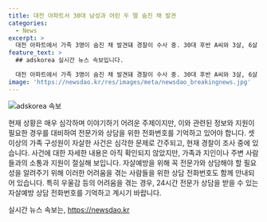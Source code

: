 ```yaml
---
title: 대전 아파트서 30대 남성과 어린 두 딸 숨진 채 발견
categories:
  - News
excerpt: >
  대전 아파트에서 가족 3명이 숨진 채 발견돼 경찰이 수사 중. 30대 후반 A씨와 3살, 6살 딸이 숨진 채 발견됐고, 집안에서 유서도 발견됨. 경찰은 타살 혐의는 없다고 밝혔으며, 정확한 경위를 조사 중. ※우울한 고민 있을 시 109상담 전화 가능.
feature_text: >
  ## adskorea 실시간 뉴스 속보입니다.

  대전 아파트에서 가족 3명이 숨진 채 발견돼 경찰이 수사 중. 30대 후반 A씨와 3살, 6살 딸이 숨진 채 발견됐고, 집안에서 유서도 발견됨. 경찰은 타살 혐의는 없다고 밝혔으며, 정확한 경위를 조사 중. ※우울한 고민 있을 시 109상담 전화 가능.
image: 'https://newsdao.kr/res/images/meta/newsdao_breakingnews.jpg'
---
```


<p><img src="https://newsdao.kr/res/images/meta/newsdao_breakingnews.jpg" alt="adskorea 속보" /></p>

<p>현재 상황은 매우 심각하며 이야기하기 어려운 주제이지만, 이와 관련된 정보와 지원이 필요한 경우를 대비하여 전문가와 상담을 위한 전화번호를 기억하고 있어야 합니다. 
셋 이상의 가족 구성원이 자살한 사건은 심각한 문제로 간주되고, 현재 경찰이 조사 중에 있습니다. 
사건에 대한 자세한 내용은 아직 확인되지 않았지만, 가족과 지인이나 주변 사람들과의 소통과 지원이 절실해 보입니다. 
자살예방을 위해 꼭 전문가와 상담해야 할 필요성을 알려주기 위해 이러한 어려움을 겪는 사람들을 위한 상담 전화번호도 함께 안내되어 있습니다. 
특히 우울감 등의 어려움을 겪는 경우, 24시간 전문가 상담을 받을 수 있는 자살예방 상담 전화번호를 기억하고 계시기 바랍니다.</p>
실시간 뉴스 속보는, <a href="https://newsdao.kr" rel="dofollow">https://newsdao.kr</a>


